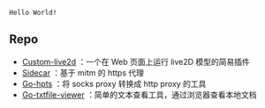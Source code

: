 `Hello World!`

## Repo

- [Custom-live2d](https://github.com/yuweizzz/custom-live2d) ：一个在 Web 页面上运行 live2D 模型的简易插件
- [Sidecar](https://github.com/yuweizzz/sidecar) ：基于 mitm 的 https 代理
- [Go-hpts](https://github.com/yuweizzz/go-hpts) ：将 socks proxy 转换成 http proxy 的工具
- [Go-txtfile-viewer](https://github.com/yuweizzz/go-txtfile-viewer) ：简单的文本查看工具，通过浏览器查看本地文档
